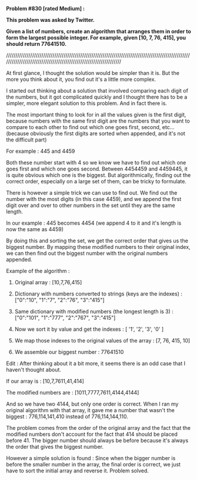 **Problem #830 [rated Medium] :**

**This problem was asked by Twitter.**

**Given a list of numbers, create an algorithm that arranges them in order to form the largest possible integer. For example, given [10, 7, 76, 415], you should return 77641510.**

/////////////////////////////////////////////////////////////////////////////////////////////////////////////////////////////////////////////////////////////////

At first glance, I thought the solution would be simpler than it is. But the more you think about it, you find out it's a little more complex.

I started out thinking about a solution that involved comparing each digit of the numbers, but it got complicated quickly and I thought there has to be a simpler, more elegant solution to this problem. And in fact there is.

The most important thing to look for in all the values given is the first digit, because numbers with the same first digit are the numbers that you want to compare to each other to find out which one goes first, second, etc... (because obviously the first digits are sorted when appended, and it's not the difficult part)

For example : 445 and 4459

Both these number start with 4 so we know we have to find out which one goes first and which one goes second.
Between 4454459 and 4459445, it is quite obvious which one is the biggest. But algorithmically, finding out the correct order, especially on a large set of them, can be tricky to formulate.

There is however a simple trick we can use to find out. We find out the number with the most digits (in this case 4459), and we append the first digit over and over to other numbers in the set until they are the same length.

In our example : 445 becomes 4454 (we append 4 to it and it's length is now the same as 4459)

By doing this and sorting the set, we get the correct order that gives us the biggest number. By mapping these modified numbers to their original index, we can then find out the biggest number with the original numbers appended.

Example of the algorithm :

1. Original array : [10,7,76,415]

2. Dictionary with numbers converted to strings (keys are the indexes) : ["0":"10", "1":"7", "2":"76", "3":"415"]

3. Same dictionary with modified numbers (the longest length is 3) : ["0":"101", "1":"777", "2":"767", "3":"415"]

4. Now we sort it by value and get the indexes : [ '1', '2', '3', '0' ]

5. We map those indexes to the original values of the array : [7, 76, 415, 10]

6. We assemble our biggest number : 77641510

Edit : 
After thinking about it a bit more, it seems there is an odd case that I haven't thought about.

If our array is : [10,7,7611,41,414]

The modified numbers are : [1011,7777,7611,4144,4144]

And so we have two 4144, but only one order is correct. When I ran my original algorithm with that array, it gave me a number that wasn't the biggest : 776,114,141,410 instead of 776,114,144,110.

The problem comes from the order of the original array and the fact that the modified numbers don't account for the fact that 414 should be placed before 41. The bigger number should always be before because it's always the order that gives the biggest number.

However a simple solution is found : Since when the bigger number is before the smaller number in the array, the final order is correct, we just have to sort the initial array and reverse it. Problem solved.
